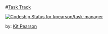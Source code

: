 #[Task Track](https://trackyourtask.herokuapp.com/)

[![Codeship Status for kpearson/task-manager](https://codeship.com/projects/ed37efb0-d7ee-0132-2dc9-0e4046bea6b7/status?branch=master)](https://codeship.com/projects/78802)


by: [Kit Pearson](https://github.com/kpearson)
